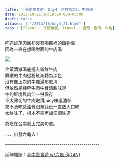 ```yaml
---
title: '[臺南喪食遊] Day4：阿村第二代 牛肉湯'
date: 2013-10-21T10:10:00.000+08:00
draft: false
aliases: [ "/2013/10/day4_21.html" ]
tags : [flavor - 行膳積腹, travel - 臺灣・臺南、六龜]
---
```


吃完雄茂肉圓卻沒有喝那裡的四物湯  
因為一直在想喝對面的牛肉湯  

[![](https://4.bp.blogspot.com/-pBbhq1N7AfI/XCRQLxB4yWI/AAAAAAAACBk/uQdpAKgykIEaukqcUfUDnTDLmxrQs-g3QCLcBGAs/s640/70.jpg)](https://4.bp.blogspot.com/-pBbhq1N7AfI/XCRQLxB4yWI/AAAAAAAACBk/uQdpAKgykIEaukqcUfUDnTDLmxrQs-g3QCLcBGAs/s1600/70.jpg)

金黃清澈湯底撞入新鮮牛肉  
鮮嫩的牛肉從粉紅漸轉為深色  
沒有像上次的牛雜湯那麼清  
但依然是純粹牛肉牛骨清甜味道  
牛的鮮度與肉汁一併保存  
不太薄切的牛肉嫩滑juicy味道濃郁  
來不及吃醬油膏跟薑絲已一直放入口吃  
太鮮味了，根本不需再加任個味道  
  
  
  
為吃在台南劃上完美句號。  
  
．．．出發六龜去！  
  
\-----------------------------------------------  
  
延伸閱讀：[臺南喪食遊 w/六龜 (5D4N)](http://www.hidie.net/2013/10/w-5d4n.html)